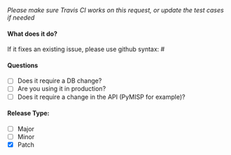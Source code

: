 *Please make sure Travis CI works on this request, or update the test cases if needed*

#### What does it do?

If it fixes an existing issue, please use github syntax: #<IssueID>

#### Questions

- [ ] Does it require a DB change?
- [ ] Are you using it in production?
- [ ] Does it require a change in the API (PyMISP for example)?

#### Release Type:
- [ ] Major
- [ ] Minor
- [X] Patch
